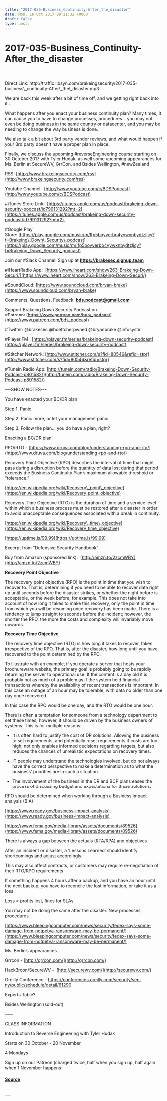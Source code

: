 ```yaml
---
title: "2017-035-Business_Continuity-After_the_disaster"
date: Mon, 16 Oct 2017 00:21:32 +0000
draft: false
type: posts
---
```

# 2017-035-Business_Continuity-After_the_disaster

<br/>

<br/>
Direct Link: http://traffic.libsyn.com/brakeingsecurity/2017-035-business\_continuity-After\_the\_disaster.mp3

We are back this week after a bit of time off, and we getting right back into it...

What happens after you enact your business continuity plan? Many times, it can cause you to have to change processes, procedures... you may not even be doing business in the same country or datacenter, and you may be needing to change the way business is done.

We also talk a bit about 3rd party vendor reviews, and what would happen if your 3rd party doesn't have a proper plan in place.

Finally, we discuss the upcoming #reverseEngineering course starting on 30 October 2017 with Tyler Hudak, as well some upcoming appearances for Ms. Berlin at SecureWV, GrrCon, and Bsides Wellington, #newZealand

RSS: [http://www.brakeingsecurity.com/rss](http://www.brakeingsecurity.com/rss)

Youtube Channel:  [http://www.youtube.com/c/BDSPodcast](http://www.youtube.com/c/BDSPodcast)

#iTunes Store Link:  [https://itunes.apple.com/us/podcast/brakeing-down-security-podcast/id799131292?mt=2](https://itunes.apple.com/us/podcast/brakeing-down-security-podcast/id799131292?mt=2) 

#Google Play Store: [https://play.google.com/music/m/Ifp5boyverbo4yywxnbydtzljcy?t=Brakeing\_Down\_Security\_podcast](https://play.google.com/music/m/Ifp5boyverbo4yywxnbydtzljcy?t=Brakeing_Down_Security_podcast)

Join our #Slack Channel! Sign up at **https://brakesec.signup.team**

#iHeartRadio App:  [https://www.iheart.com/show/263-Brakeing-Down-Securi/](https://www.iheart.com/show/263-Brakeing-Down-Securi/)

#SoundCloud: [https://www.soundcloud.com/bryan-brake](https://www.soundcloud.com/bryan-brake)

Comments, Questions, Feedback: **[bds.podcast@gmail.com](mailto:bds.podcast@gmail.com)**

Support Brakeing Down Security Podcast on #Patreon: [https://www.patreon.com/bds\_podcast](https://www.patreon.com/bds_podcast)

#Twitter: @brakesec @boettcherpwned @bryanbrake @infosystir

#Player.FM : [https://player.fm/series/brakeing-down-security-podcast](https://player.fm/series/brakeing-down-security-podcast)

#Stitcher Network: [http://www.stitcher.com/s?fid=80546&refid=stpr](http://www.stitcher.com/s?fid=80546&refid=stpr)

#TuneIn Radio App: [http://tunein.com/radio/Brakeing-Down-Security-Podcast-p801582/](http://tunein.com/radio/Brakeing-Down-Security-Podcast-p801582/)

\---SHOW NOTES---

You have enacted your BC/DR plan

Step 1. Panic

Step 2. Panic more, or let your management panic

Step 3. Follow the plan… you do have a plan, right?

Enacting a BC/DR plan

RPO/RTO - [https://www.druva.com/blog/understanding-rpo-and-rto/](https://www.druva.com/blog/understanding-rpo-and-rto/)

Recovery Point Objective (RPO) describes the interval of time that might pass during a disruption before the quantity of data lost during that period exceeds the Business Continuity Plan’s maximum allowable threshold or “tolerance.”

[https://en.wikipedia.org/wiki/Recovery\_point\_objective](https://en.wikipedia.org/wiki/Recovery_point_objective)

Recovery Time Objective (RTO) is the duration of time and a service level within which a business process must be restored after a disaster in order to avoid unacceptable consequences associated with a break in continuity.

[https://en.wikipedia.org/wiki/Recovery\_time\_objective](https://en.wikipedia.org/wiki/Recovery_time_objective)

[https://uptime.is/99.99](https://uptime.is/99.99)

Excerpt from "Defensive Security Handbook" -

Buy from Amazon (sponsored link):  [http://amzn.to/2zcmWBY](http://amzn.to/2zcmWBY)

**Recovery Point Objective**

The recovery point objective (RPO) is the point in time that you wish to recover to. That is, determining if you need to be able to recover data right up until seconds before the disaster strikes, or whether the night before is acceptable, or the week before, for example. This does not take into account of how long it takes to make this recovery, only the point in time from which you will be resuming once recovery has been made. There is a tendency to jump straight to seconds before the incident; however, the shorter the RPO, the more the costs and complexity will invariably move upwards.

**Recovery Time Objective**

The recovery time objective (RTO) is how long it takes to recover, taken irrespective of the RPO. That is, after the disaster, how long until you have recovered to the point determined by the RPO.

To illustrate with an example, if you operate a server that hosts your brochureware website, the primary goal is probably going to be rapidly returning the server to operational use. If the content is a day old it is probably not as much of a problem as if the system held financial transactions whereby the availability of recent transactions is important. In this case an outage of an hour may be tolerable, with data no older than one day once recovered.

In this case the RPO would be one day, and the RTO would be one hour.

There is often a temptation for someone from a technology department to set these times; however, it should be driven by the business owners of systems. This is for multiple reasons:

-   It is often hard to justify the cost of DR solutions. Allowing the business to set requirements, and potentially reset requirements if costs are too high, not only enables informed decisions regarding targets, but also reduces the chances of unrealistic expectations on recovery times.

-   IT people may understand the technologies involved, but do not always have the correct perspective to make a determination as to what the business’ priorities are in such a situation.

-   The involvement of the business in the DR and BCP plans eases the process of discussing budget and expectations for these solutions.

RPO should be determined when working through a Business impact analysis (BIA)

[https://www.ready.gov/business-impact-analysis](https://www.ready.gov/business-impact-analysis)

[https://www.fema.gov/media-library/assets/documents/89526](https://www.fema.gov/media-library/assets/documents/89526)

There is always a gap between the actuals (RTA/RPA) and objectives

After an incident or disaster, a ‘Lessons Learned’ should identify shortcomings and adjust accordingly.

This may also affect contracts, or customers may require re-negotiation of their RTO/RPO requirements

If something happens 4 hours after a backup, and you have an hour until the next backup, you have to reconcile the lost information, or take it as a loss

Loss = profits lost, fines for SLAs

You may not be doing the same after the disaster. New processes, procedures

[https://www.bleepingcomputer.com/news/security/fedex-says-some-damage-from-notpetya-ransomware-may-be-permanent/](https://www.bleepingcomputer.com/news/security/fedex-says-some-damage-from-notpetya-ransomware-may-be-permanent/)

Ms. Berlin’s appearances

Grrcon - [http://grrcon.com/](http://grrcon.com/)

Hack3rcon/SecureWV -  [http://securewv.com/](http://securewv.com/)

Oreilly Conference - https://conferences.oreilly.com/security/sec-ny/public/schedule/detail/61290

Experts Table?

Bsides Wellington (sold-out)

\----

CLASS INFORMATION

Introduction to Reverse Engineering with Tyler Hudak

Starts on 30 October - 20 November

4 Mondays

Sign up on our Patreon (charged twice, half when you sign up, half again when 1 November happens

#### [Source](http://brakeingsecurity.com/2017-035-business_continuity-after_the_disaster)

<br/>
---
